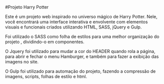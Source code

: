 #Projeto Harry Potter

Este é um projeto web inspirado no universo mágico de Harry Potter. Nele, você encontrará uma interface interativa e envolvente com elementos visuais e funcionais criados utilizando HTML, SASS, jQuery e Gulp.

Foi utilizado o SASS como folha de estilos para uma melhor organização do projeto , dividindo-o em componentes.

O Jquery foi utilizado para mudar a cor do HEADER quando rola a página, para abrir e fechar o menu Hamburger, e também para fazer  a exibição das imagens no site.

O Gulp foi utilizado para automação do projeto, fazendo a compressão de imagens, scripts, folhas de estilo e html.
